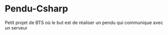 # Pendu-Csharp
Petit projet de BTS où le but est de réaliser un pendu qui communique avec un serveur
